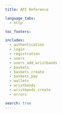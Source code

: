 ```yaml
---
title: API Reference

language_tabs:
  - http

toc_footers:

includes:
  - authentication
  - login
  - registration
  - users
  - users_add_wristbands
  - baskets
  - baskets_create
  - baskets_pay
  - wallets
  - wristbands
  - wristbands_create
  - errors

search: true
---
```


